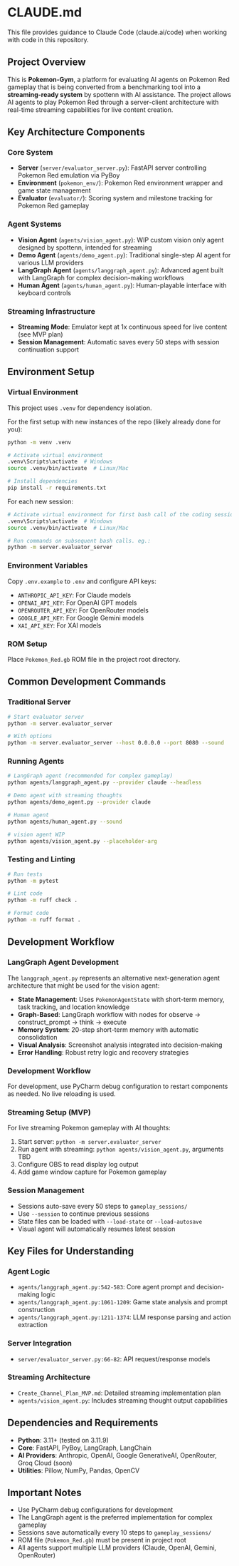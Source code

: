 # CLAUDE.md

This file provides guidance to Claude Code (claude.ai/code) when working with code in this repository.

## Project Overview

This is **Pokemon-Gym**, a platform for evaluating AI agents on Pokemon Red gameplay that is being converted from a benchmarking tool into a **streaming-ready system** by spottenn with AI assistance. The project allows AI agents to play Pokemon Red through a server-client architecture with real-time streaming capabilities for live content creation.

## Key Architecture Components

### Core System
- **Server** (`server/evaluator_server.py`): FastAPI server controlling Pokemon Red emulation via PyBoy
- **Environment** (`pokemon_env/`): Pokemon Red environment wrapper and game state management  
- **Evaluator** (`evaluator/`): Scoring system and milestone tracking for Pokemon Red gameplay

### Agent Systems
- **Vision Agent** (`agents/vision_agent.py`): WIP custom vision only agent designed by spottenn, intended for streaming
- **Demo Agent** (`agents/demo_agent.py`): Traditional single-step AI agent for various LLM providers
- **LangGraph Agent** (`agents/langgraph_agent.py`): Advanced agent built with LangGraph for complex decision-making workflows
- **Human Agent** (`agents/human_agent.py`): Human-playable interface with keyboard controls

### Streaming Infrastructure
- **Streaming Mode**: Emulator kept at 1x continuous speed for live content (see MVP plan)
- **Session Management**: Automatic saves every 50 steps with session continuation support

## Environment Setup

### Virtual Environment
This project uses `.venv` for dependency isolation. 

For the first setup with new instances of the repo (likely already done for you):

```bash
python -m venv .venv

# Activate virtual environment
.venv\Scripts\activate  # Windows
source .venv/bin/activate  # Linux/Mac

# Install dependencies
pip install -r requirements.txt
```

For each new session:

```bash
# Activate virtual environment for first bash call of the coding session
.venv\Scripts\activate  # Windows
source .venv/bin/activate  # Linux/Mac

# Run commands on subsequent bash calls. eg.:
python -m server.evaluator_server
```

### Environment Variables
Copy `.env.example` to `.env` and configure API keys:
- `ANTHROPIC_API_KEY`: For Claude models
- `OPENAI_API_KEY`: For OpenAI GPT models  
- `OPENROUTER_API_KEY`: For OpenRouter models
- `GOOGLE_API_KEY`: For Google Gemini models
- `XAI_API_KEY`: For XAI models

### ROM Setup
Place `Pokemon_Red.gb` ROM file in the project root directory.

## Common Development Commands

### Traditional Server
```bash
# Start evaluator server
python -m server.evaluator_server

# With options
python -m server.evaluator_server --host 0.0.0.0 --port 8080 --sound
```

### Running Agents
```bash
# LangGraph agent (recommended for complex gameplay)
python agents/langgraph_agent.py --provider claude --headless

# Demo agent with streaming thoughts
python agents/demo_agent.py --provider claude 

# Human agent
python agents/human_agent.py --sound

# vision agent WIP
python agents/vision_agent.py --placeholder-arg
```

### Testing and Linting
```bash
# Run tests
python -m pytest

# Lint code  
python -m ruff check .

# Format code
python -m ruff format .
```

## Development Workflow

### LangGraph Agent Development
The `langgraph_agent.py` represents an alternative next-generation agent architecture that might be used for the vision agent:
- **State Management**: Uses `PokemonAgentState` with short-term memory, task tracking, and location knowledge
- **Graph-Based**: LangGraph workflow with nodes for observe → construct_prompt → think → execute
- **Memory System**: 20-step short-term memory with automatic consolidation
- **Visual Analysis**: Screenshot analysis integrated into decision-making
- **Error Handling**: Robust retry logic and recovery strategies

### Development Workflow
For development, use PyCharm debug configuration to restart components as needed. No live reloading is used.

### Streaming Setup (MVP)
For live streaming Pokemon gameplay with AI thoughts:
1. Start server: `python -m server.evaluator_server`
2. Run agent with streaming: `python agents/vision_agent.py`, arguments TBD
3. Configure OBS to read display log output
4. Add game window capture for Pokemon gameplay

### Session Management
- Sessions auto-save every 50 steps to `gameplay_sessions/`
- Use `--session` to continue previous sessions
- State files can be loaded with `--load-state` or `--load-autosave`
- Visual agent will automatically resumes latest session

## Key Files for Understanding

### Agent Logic
- `agents/langgraph_agent.py:542-583`: Core agent prompt and decision-making logic
- `agents/langgraph_agent.py:1061-1209`: Game state analysis and prompt construction  
- `agents/langgraph_agent.py:1211-1374`: LLM response parsing and action extraction

### Server Integration
- `server/evaluator_server.py:66-82`: API request/response models

### Streaming Architecture
- `Create_Channel_Plan_MVP.md`: Detailed streaming implementation plan
- `agents/vision_agent.py`: Includes streaming thought output capabilities

## Dependencies and Requirements

- **Python**: 3.11+ (tested on 3.11.9)
- **Core**: FastAPI, PyBoy, LangGraph, LangChain
- **AI Providers**: Anthropic, OpenAI, Google GenerativeAI, OpenRouter, Groq Cloud (soon)
- **Utilities**: Pillow, NumPy, Pandas, OpenCV

## Important Notes

- Use PyCharm debug configurations for development
- The LangGraph agent is the preferred implementation for complex gameplay
- Sessions save automatically every 10 steps to `gameplay_sessions/`
- ROM file (`Pokemon_Red.gb`) must be present in project root
- All agents support multiple LLM providers (Claude, OpenAI, Gemini, OpenRouter)